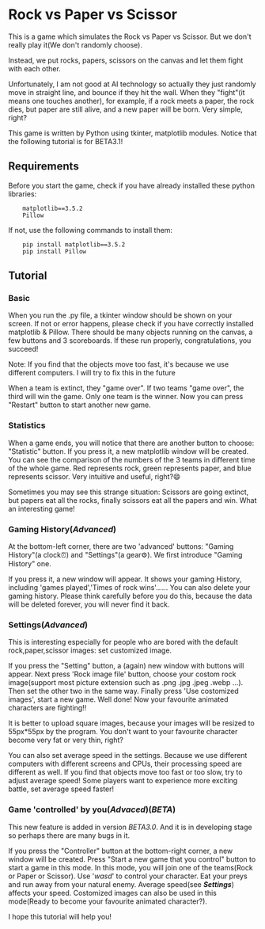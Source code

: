 # Rock vs Paper vs Scissor
This is a game which simulates the Rock vs Paper vs Scissor. But we don't really play it(We don't randomly choose).    

Instead, we put rocks, papers, scissors on the canvas and let them fight with each other.

Unfortunately, I am not good at AI technology so actually they just randomly move in straight line, and bounce if they hit the wall. When they "fight"(it means one touches another), for example, if a rock meets a paper, the rock dies, but paper are still alive, and a new paper will be born. Very simple, right?  

This game is written by Python using tkinter, matplotlib modules. Notice that the following tutorial is for BETA3.1!

## Requirements
Before you start the game, check if you have already installed these python libraries:
```
    matplotlib==3.5.2
    Pillow
```
If not, use the following commands to install them:
```
    pip install matplotlib==3.5.2
    pip install Pillow
```

## Tutorial
### Basic
When you run the .py file, a tkinter window should be shown on your screen. If not or error happens, please check if you have correctly installed matplotlib & Pillow. There should be many objects running on the canvas, a few buttons and 3 scoreboards. If these run properly, congratulations, you succeed!  

Note: If you find that the objects move too fast, it's because we use different computers. I will try to fix this in the future

When a team is extinct, they "game over". If two teams "game over", the third will win the game. Only one team is the winner. Now you can press "Restart" button to start another new game.  

### Statistics
When a game ends, you will notice that there are another button to choose: "Statistic" button. If you press it, a new matplotlib window will be created. You can see the comparison of the numbers of the 3 teams in different time of the whole game. Red represents rock, green represents paper, and blue represents scissor. Very intuitive and useful, right?:smile: 
 
Sometimes you may see this strange situation: Scissors are going extinct, but papers eat all the rocks, finally scissors eat all the papers and win. What an interesting game!  

### Gaming History(_Advanced_)
At the bottom-left corner, there are two 'advanced' buttons: "Gaming History"(a clock⏰) and "Settings"(a gear⚙️). We first introduce "Gaming History" one.

If you press it, a new window will appear. It shows your gaming History, including 'games played','Times of rock wins'...... You can also delete your gaming history. Please think carefully before you do this, because the data will be deleted forever, you will never find it back.

### Settings(_Advanced_)
This is interesting especially for people who are bored with the default rock,paper,scissor images: set customized image.

If you press the "Setting" button, a (again) new window with buttons will appear. Next press 'Rock image file' button, choose your costom rock image(support most picture extension such as .png .jpg .jpeg .webp ...). Then set the other two in the same way. Finally press 'Use costomized images', start a new game. Well done! Now your favourite animated characters are fighting!!

It is better to upload square images, because your images will be resized to 55px*55px by the program. You don't want to your favourite character become very fat or very thin, right?

You can also set average speed in the settings. Because we use different computers with different screens and CPUs, their processing speed are different as well. If you find that objects move too fast or too slow, try to adjust average speed! Some players want to experience more exciting battle, set average speed faster!

### Game 'controlled' by you(_Advaced_)(_BETA_)
This new feature is added in version _BETA3.0_. And it is in developing stage so perhaps there are many bugs in it.

If you press the "Controller" button at the bottom-right corner, a new window will be created. Press "Start a new game that you control" button to start a game in this mode. In this mode, you will join one of the teams(Rock or Paper or Scissor). Use '_wasd_' to control your character. Eat your preys and run away from your natural enemy. Average speed(see _**Settings**_) affects your speed. Costomized images can also be used in this mode(Ready to become your favourite animated character?).

I hope this tutorial will help you!